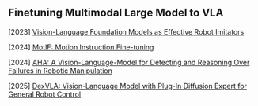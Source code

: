 ## Finetuning Multimodal Large Model to VLA

[2023] [Vision-Language Foundation Models as Effective Robot Imitators](https://arxiv.org/abs/2311.01378)

[2024] [MotIF: Motion Instruction Fine-tuning](https://arxiv.org/abs/2409.10683)

[2024] [AHA: A Vision-Language-Model for Detecting and Reasoning Over Failures in Robotic Manipulation](https://arxiv.org/abs/2410.00371)

[2025] [DexVLA: Vision-Language Model with Plug-In Diffusion Expert for General Robot Control](https://arxiv.org/abs/2502.05855)